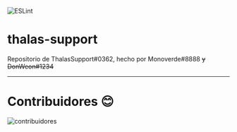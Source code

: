 ![ESLint](https://github.com/Monoverde888/thalas-support/workflows/ESLint/badge.svg?branch=master)
# thalas-support
Repositorio de ThalasSupport#0362, hecho por Monoverde#8888 ~~y DonWeon#1234~~ 

------------

# Contribuidores :blush:
![contribuidores](https://contributors-img.web.app/image?repo=Monoverde888/thalas-support)
